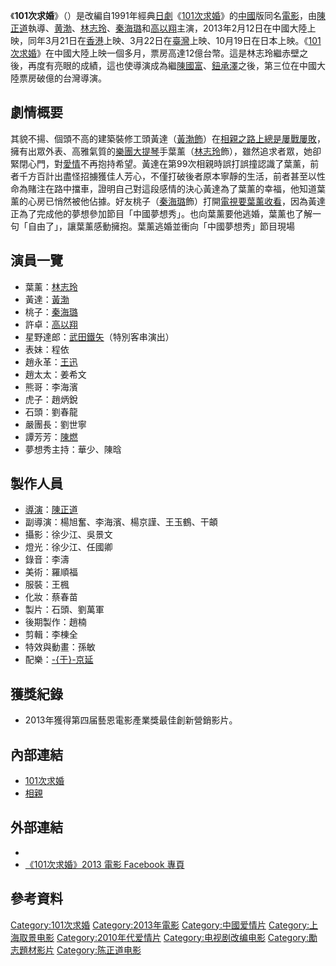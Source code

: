 《**101次求婚**》（）是改編自1991年經典[日劇](../Page/日本电视剧.md "wikilink")《[101次求婚](../Page/101次求婚.md "wikilink")》的[中國](../Page/中國.md "wikilink")版同名[電影](https://zh.wikipedia.org/wiki/電影 "wikilink")，由[陳正道](../Page/陳正道.md "wikilink")執導、[黄渤](../Page/黄渤.md "wikilink")、[林志玲](../Page/林志玲.md "wikilink")、[秦海璐](../Page/秦海璐.md "wikilink")和[高以翔](../Page/高以翔.md "wikilink")主演，2013年2月12日在中國大陸上映，同年3月21日在[香港](../Page/香港.md "wikilink")上映、3月22日在[臺灣](../Page/臺灣.md "wikilink")上映、10月19日在日本上映。《[101次求婚](../Page/101次求婚.md "wikilink")》在中國大陸上映一個多月，票房高達12億台幣。這是林志玲繼赤壁之後，再度有亮眼的成績，這也使導演成為繼[陳國富](../Page/陳國富.md "wikilink")、[鈕承澤](../Page/鈕承澤.md "wikilink")之後，第三位在中國大陸票房破億的台灣導演。

## 劇情概要

其貌不揚、個頭不高的建築裝修工頭黃達（[黃渤飾](https://zh.wikipedia.org/wiki/黃渤 "wikilink")）在[相親之路上總是屢戰屢敗](https://zh.wikipedia.org/wiki/相親 "wikilink")，擁有出眾外表、高雅氣質的[樂團](../Page/管弦樂團.md "wikilink")[大提琴](../Page/大提琴.md "wikilink")手葉薰（[林志玲](../Page/林志玲.md "wikilink")飾），雖然追求者眾，她卻緊閉心門，對[愛情](../Page/愛情.md "wikilink")不再抱持希望。黃達在第99次相親時誤打誤撞認識了葉薰，前者千方百計出盡怪招擄獲佳人芳心，不僅打破後者原本寧靜的生活，前者甚至以性命為賭注在路中擋車，證明自己對這段感情的決心黃達為了葉薰的幸福，他知道葉薰的心房已悄然被他佔據。好友桃子（[秦海璐](../Page/秦海璐.md "wikilink")飾）打開[電視要葉薰收看](https://zh.wikipedia.org/wiki/電視 "wikilink")，因為黃達正為了完成他的夢想參加節目「中國夢想秀」。也向葉薰要他逃婚，葉薰也了解一句「自由了」，讓葉薰感動擁抱。葉薰逃婚並衝向「中國夢想秀」節目現場

## 演員一覽

  - 葉薰：[林志玲](../Page/林志玲.md "wikilink")
  - 黃達：[黃渤](https://zh.wikipedia.org/wiki/黃渤 "wikilink")
  - 桃子：[秦海璐](../Page/秦海璐.md "wikilink")
  - 許卓：[高以翔](../Page/高以翔.md "wikilink")
  - 星野達郎：[武田鐵矢](../Page/武田鐵矢.md "wikilink")（特別客串演出）
  - 表妹：程依
  - 趙永革：[王迅](../Page/王迅_\(演员\).md "wikilink")
  - 趙太太：姜希文
  - 熊哥：李海濱
  - 虎子：趙炳銳
  - 石頭：劉春龍
  - 嚴團長：劉世寧
  - 譚芳芳：[陳燃](https://zh.wikipedia.org/wiki/陳燃 "wikilink")
  - 夢想秀主持：華少、陳晗

## 製作人員

  - [導演](https://zh.wikipedia.org/wiki/導演 "wikilink")：[陳正道](../Page/陳正道.md "wikilink")
  - 副導演：楊旭奮、李海濱、楊京謹、王玉鶴、干頔
  - 攝影：徐少江、吳景文
  - 燈光：徐少江、任國卿
  - 錄音：李濤
  - 美術：羅順福
  - 服裝：王楓
  - 化妝：蔡春苗
  - 製片：石頭、劉萬軍
  - 後期製作：趙楠
  - 剪輯：李棟全
  - 特效與動畫：孫敏
  - 配樂：[-{于}-京延](../Page/于京延.md "wikilink")

## 獲獎紀錄

  - 2013年獲得第四届藝恩電影產業獎最佳創新營銷影片。

## 內部連結

  - [101次求婚](../Page/101次求婚.md "wikilink")
  - [相親](https://zh.wikipedia.org/wiki/相親 "wikilink")

## 外部連結

  -
  - [《101次求婚》2013 電影 Facebook 專頁](https://www.facebook.com/101ciQiuHun)

## 參考資料

[Category:101次求婚](https://zh.wikipedia.org/wiki/Category:101次求婚 "wikilink") [Category:2013年電影](https://zh.wikipedia.org/wiki/Category:2013年電影 "wikilink") [Category:中國爱情片](https://zh.wikipedia.org/wiki/Category:中國爱情片 "wikilink") [Category:上海取景电影](https://zh.wikipedia.org/wiki/Category:上海取景电影 "wikilink") [Category:2010年代爱情片](https://zh.wikipedia.org/wiki/Category:2010年代爱情片 "wikilink") [Category:电视剧改编电影](https://zh.wikipedia.org/wiki/Category:电视剧改编电影 "wikilink") [Category:勵志題材影片](https://zh.wikipedia.org/wiki/Category:勵志題材影片 "wikilink") [Category:陈正道电影](https://zh.wikipedia.org/wiki/Category:陈正道电影 "wikilink")